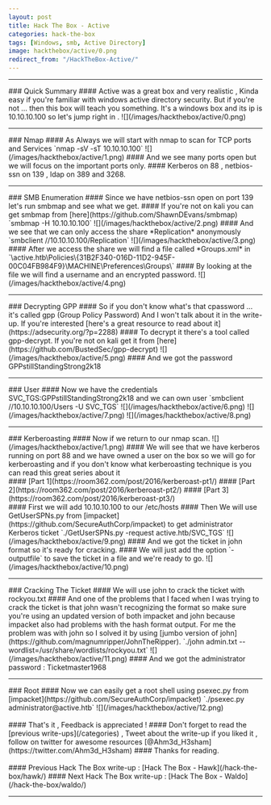 ```yaml
---
layout: post
title: Hack The Box - Active
categories: hack-the-box
tags: [Windows, smb, Active Directory]
image: hackthebox/active/0.png
redirect_from: "/HackTheBox-Active/"
---
```


<hr>
### Quick Summary 
#### Active was a great box and very realistic , Kinda easy if you're familiar with windows active directory security. But if you're not ... then this box will teach you something. It's a windows box and its ip is 10.10.10.100 so let's jump right in .
![](/images/hackthebox/active/0.png)
<br>
<hr>
### Nmap 
#### As Always we will start with nmap to scan for TCP ports and Services
`nmap -sV -sT 10.10.10.100`
![](/images/hackthebox/active/1.png)
#### And we see many ports open but we will focus on the important ports only.
#### Kerberos on 88 , netbios-ssn on 139 , ldap on 389 and 3268.
<br>
<hr>
### SMB Enumeration
#### Since we have netbios-ssn open on port 139 let's run smbmap and see what we get.
#### If you're not on kali you can get smbmap from [here](https://github.com/ShawnDEvans/smbmap)
`smbmap -H 10.10.10.100`
![](/images/hackthebox/active/2.png)
#### And we see that we can only access the share *Replication* anonymously
`smbclient //10.10.10.100/Replication`
![](/images/hackthebox/active/3.png)
#### After we access the share we will find a file called *Groups.xml* in `\active.htb\Policies\{31B2F340-016D-11D2-945F-00C04FB984F9}\MACHINE\Preferences\Groups\`
#### By looking at the file we will find a username and an encrypted password.
![](/images/hackthebox/active/4.png)
<br>
<hr>
### Decrypting GPP
#### So if you don't know what's that cpassword ... it's called gpp (Group Policy Password) And I won't talk about it in the write-up. If you're interested [here's a great resource to read about it](https://adsecurity.org/?p=2288)
#### To decrypt it there's a tool called gpp-decrypt. If you're not on kali get it from [here](https://github.com/BustedSec/gpp-decrypt)
![](/images/hackthebox/active/5.png)
#### And we got the password GPPstillStandingStrong2k18
<br>
<hr>
### User
#### Now we have the credentials SVC_TGS:GPPstillStandingStrong2k18 and we can own user
`smbclient //10.10.10.100/Users -U SVC_TGS`
![](/images/hackthebox/active/6.png)
![](/images/hackthebox/active/7.png)
![](/images/hackthebox/active/8.png)
<br>
<hr>
### Kerberoasting
#### Now if we return to our nmap scan.
![](/images/hackthebox/active/1.png)
#### We will see that we have kerberos running on port 88 and we have owned a user on the box so we will go for kerberoasting and if you don't know what kerberoasting technique is you can read this great series about it 
<br>
#### [Part 1](https://room362.com/post/2016/kerberoast-pt1/)
#### [Part 2](https://room362.com/post/2016/kerberoast-pt2/)
#### [Part 3](https://room362.com/post/2016/kerberoast-pt3/)
<br>
#### First we will add 10.10.10.100 to our /etc/hosts
#### Then We will use GetUserSPNs.py from [impacket](https://github.com/SecureAuthCorp/impacket) to get administrator  Kerberos ticket
`./GetUserSPNs.py -request active.htb/SVC_TGS`
![](/images/hackthebox/active/9.png)
#### And we got the ticket in john format so it's ready for cracking.
#### We will just add the option `-outputfile` to save the ticket in a file and we're ready to go.
![](/images/hackthebox/active/10.png)
<br>
<hr>
### Cracking The Ticket
#### We will use john to crack the ticket with rockyou.txt
#### And one of the problems that I faced when I was trying to crack the ticket is that john wasn't recognizing the format so make sure you're using an updated version of both impacket and john because impacket also had problems with the hash format output. For me the problem was with john so I solved it by using [jumbo version of john](https://github.com/magnumripper/JohnTheRipper).
`./john admin.txt --wordlist=/usr/share/wordlists/rockyou.txt`
![](/images/hackthebox/active/11.png)
#### And we got the administrator password : Ticketmaster1968
<br>
<hr>
### Root
#### Now we can easily get a root shell using psexec.py from [impacket](https://github.com/SecureAuthCorp/impacket)
`./psexec.py administrator@active.htb`
![](/images/hackthebox/active/12.png)
<br>
<br>
#### That's it , Feedback is appreciated !
#### Don't forget to read the [previous write-ups](/categories) , Tweet about the write-up if you liked it , follow on twitter for awesome resources [@Ahm3d_H3sham](https://twitter.com/Ahm3d_H3sham)
#### Thanks for reading.
<br>
<br>
#### Previous Hack The Box write-up : [Hack The Box - Hawk](/hack-the-box/hawk/)
#### Next Hack The Box write-up : [Hack The Box - Waldo](/hack-the-box/waldo/)
<hr>
